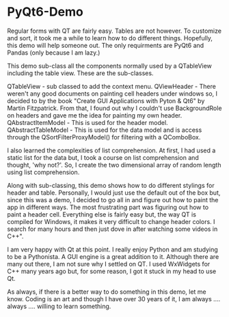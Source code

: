 # PyQt6-Demo
Regular forms with QT are fairly easy. Tables are not however. To customize and sort, it took me a while to learn how to do different things. Hopefully, this demo will help someone out. The only requirments are PyQt6 and Pandas (only because I am lazy.)

This demo sub-class all the components normally used by a QTableView including the table view. These are the sub-classes.

QTableView - sub classed to add the context menu.
QViewHeader - There weren't any good documents on painting cell headers under windows so, I decided to by the book "Create GUI Applications with Pyton & Qt6" by Martin Fitzpatrick. From that, I found out why I couldn't use BackgroundRole on headers and gave me the idea for painting my own header.
QAbstractItemModel - This is used for the header model.
QAbstractTableModel - This is used for the data model and is access through the QSortFilterProxyModel() for filtering with a QComboBox.

I also learned the complexities of list comprehension. At first, I had used a static list for the data but, I took a course on list comprehension and thought,
'why not?'. So, I create the two dimensional array of random length using list comprehension.

Along with sub-classing, this demo shows how to do different stylings for header and table. Personally, I would just use the default out of the box but, since this was a demo, I decided to go all in and figure out how to paint the app in different ways. The most frustrating part was figuring out how to paint a header cell. Everything else is fairly easy but, the way QT is compiled for Windows, it makes it very difficult to change header colors. I search for many hours and then just dove in after watching some videos in C++".

I am very happy with Qt at this point. I really enjoy Python and am studying to be a Pythonista. A GUI engine is a great addition to it. Although there are many out there, I am not sure why I settled on QT. I used WxWidgets for C++ many years ago but, for some reason, I got it stuck in my head to use Qt.

As always, if there is a better way to do something in this demo, let me know. Coding is an art and though I have over 30 years of it, I am always .... always .... willing to learn something.


